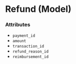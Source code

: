 # Refund (Model)

### Attributes
* `payment_id`
* `amount`
* `transaction_id`
* `refund_reason_id`
* `reimbursement_id`
